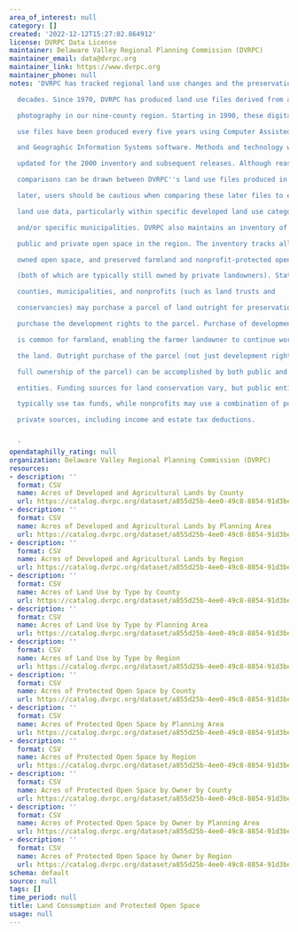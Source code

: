 ```yaml
---
area_of_interest: null
category: []
created: '2022-12-12T15:27:02.864912'
license: DVRPC Data License
maintainer: Delaware Valley Regional Planning Commission (DVRPC)
maintainer_email: data@dvrpc.org
maintainer_link: https://www.dvrpc.org
maintainer_phone: null
notes: 'DVRPC has tracked regional land use changes and the preservation of land for

  decades. Since 1970, DVRPC has produced land use files derived from aerial

  photography in our nine-county region. Starting in 1990, these digital land

  use files have been produced every five years using Computer Assisted Mapping

  and Geographic Information Systems software. Methods and technology were

  updated for the 2000 inventory and subsequent releases. Although reasonable

  comparisons can be drawn between DVRPC''s land use files produced in 2005 or

  later, users should be cautious when comparing these later files to earlier

  land use data, particularly within specific developed land use categories

  and/or specific municipalities. DVRPC also maintains an inventory of protected

  public and private open space in the region. The inventory tracks all publicly

  owned open space, and preserved farmland and nonprofit-protected open space

  (both of which are typically still owned by private landowners). States,

  counties, municipalities, and nonprofits (such as land trusts and

  conservancies) may purchase a parcel of land outright for preservation or

  purchase the development rights to the parcel. Purchase of development rights

  is common for farmland, enabling the farmer landowner to continue working on

  the land. Outright purchase of the parcel (not just development rights but

  full ownership of the parcel) can be accomplished by both public and private

  entities. Funding sources for land conservation vary, but public entities

  typically use tax funds, while nonprofits may use a combination of public and

  private sources, including income and estate tax deductions.


  '
opendataphilly_rating: null
organization: Delaware Valley Regional Planning Commission (DVRPC)
resources:
- description: ''
  format: CSV
  name: Acres of Developed and Agricultural Lands by County
  url: https://catalog.dvrpc.org/dataset/a855d25b-4ee0-49c8-8854-91d3bee4313e/resource/d3834afc-68a6-408d-a356-e39fafc77d43/download/land_consumption.developed_and_ag_land_acres_by_county.csv
- description: ''
  format: CSV
  name: Acres of Developed and Agricultural Lands by Planning Area
  url: https://catalog.dvrpc.org/dataset/a855d25b-4ee0-49c8-8854-91d3bee4313e/resource/a0f379be-2db1-4b2a-8e40-522610594c5d/download/land_consumption.developed_and_ag_land_acres_by_planning_area.csv
- description: ''
  format: CSV
  name: Acres of Developed and Agricultural Lands by Region
  url: https://catalog.dvrpc.org/dataset/a855d25b-4ee0-49c8-8854-91d3bee4313e/resource/75e694a2-bf99-4f29-a97e-eb55676d2216/download/land_consumption.developed_and_ag_land_acres_by_region.csv
- description: ''
  format: CSV
  name: Acres of Land Use by Type by County
  url: https://catalog.dvrpc.org/dataset/a855d25b-4ee0-49c8-8854-91d3bee4313e/resource/126ff2a1-6b11-4766-8009-ee2db049521f/download/land_consumption.land_use_by_type_acres_by_county.csv
- description: ''
  format: CSV
  name: Acres of Land Use by Type by Planning Area
  url: https://catalog.dvrpc.org/dataset/a855d25b-4ee0-49c8-8854-91d3bee4313e/resource/e560b2f6-db49-421a-9bec-743c6ba5c49d/download/land_consumption.land_use_by_type_acres_by_planning_area.csv
- description: ''
  format: CSV
  name: Acres of Land Use by Type by Region
  url: https://catalog.dvrpc.org/dataset/a855d25b-4ee0-49c8-8854-91d3bee4313e/resource/9abe82f5-3a62-4d3c-820c-a1feb7a9188b/download/land_consumption.land_use_by_type_acres_by_region.csv
- description: ''
  format: CSV
  name: Acres of Protected Open Space by County
  url: https://catalog.dvrpc.org/dataset/a855d25b-4ee0-49c8-8854-91d3bee4313e/resource/cf034ad8-c070-4823-b422-71c47c4fdd58/download/land_consumption.protected_open_space_acres_by_county.csv
- description: ''
  format: CSV
  name: Acres of Protected Open Space by Planning Area
  url: https://catalog.dvrpc.org/dataset/a855d25b-4ee0-49c8-8854-91d3bee4313e/resource/d97603f4-4444-40cd-8ab6-1b0f88f7f988/download/land_consumption.protected_open_space_acres_by_planning_area.csv
- description: ''
  format: CSV
  name: Acres of Protected Open Space by Region
  url: https://catalog.dvrpc.org/dataset/a855d25b-4ee0-49c8-8854-91d3bee4313e/resource/3747d661-ecb3-4a20-8f89-be908dc088eb/download/land_consumption.protected_open_space_acres_by_region.csv
- description: ''
  format: CSV
  name: Acres of Protected Open Space by Owner by County
  url: https://catalog.dvrpc.org/dataset/a855d25b-4ee0-49c8-8854-91d3bee4313e/resource/99388f50-c4ea-441f-b796-ec1b8b437129/download/land_consumption.protected_open_space_acres_by_owner_by_county.csv
- description: ''
  format: CSV
  name: Acres of Protected Open Space by Owner by Planning Area
  url: https://catalog.dvrpc.org/dataset/a855d25b-4ee0-49c8-8854-91d3bee4313e/resource/d21d1b1c-02ff-46e0-b158-15ca8ead570e/download/land_consumption.protected_open_space_acres_by_owner_by_planning_area.csv
- description: ''
  format: CSV
  name: Acres of Protected Open Space by Owner by Region
  url: https://catalog.dvrpc.org/dataset/a855d25b-4ee0-49c8-8854-91d3bee4313e/resource/ee289f07-d069-4bfe-b31f-e001765ab602/download/land_consumption.protected_open_space_acres_by_owner_by_region.csv
schema: default
source: null
tags: []
time_period: null
title: Land Consumption and Protected Open Space
usage: null
---
```

